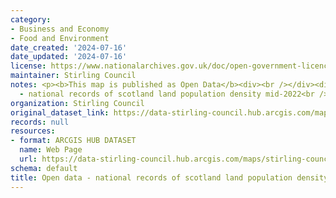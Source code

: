 ```yaml
---
category:
- Business and Economy
- Food and Environment
date_created: '2024-07-16'
date_updated: '2024-07-16'
license: https://www.nationalarchives.gov.uk/doc/open-government-licence/version/3/
maintainer: Stirling Council
notes: <p><b>This map is published as Open Data</b><div><br /></div><div>open data
  - national records of scotland land population density mid-2022<br /></div></p>
organization: Stirling Council
original_dataset_link: https://data-stirling-council.hub.arcgis.com/maps/stirling-council::open-data-national-records-of-scotland-land-population-density-mid-2022-1
records: null
resources:
- format: ARCGIS HUB DATASET
  name: Web Page
  url: https://data-stirling-council.hub.arcgis.com/maps/stirling-council::open-data-national-records-of-scotland-land-population-density-mid-2022-1
schema: default
title: Open data - national records of scotland land population density mid-2022
---
```

